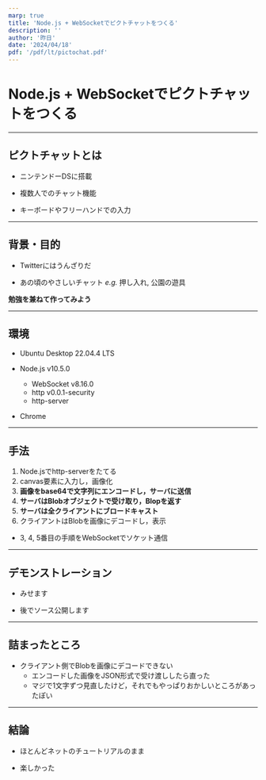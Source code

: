 ```yaml
---
marp: true
title: 'Node.js + WebSocketでピクトチャットをつくる'
description: ''
author: '昨日'
date: '2024/04/18'
pdf: '/pdf/lt/pictochat.pdf'
---
```

# Node.js + WebSocketでピクトチャットをつくる
---
## ピクトチャットとは
- ニンテンドーDSに搭載

- 複数人でのチャット機能

- キーボードやフリーハンドでの入力
---
## 背景・目的
- Twitterにはうんざりだ

- あの頃のやさしいチャット
_e.g._ 押し入れ, 公園の遊具

**勉強を兼ねて作ってみよう**

---
## 環境
- Ubuntu Desktop 22.04.4 LTS

- Node.js v10.5.0
    - WebSocket v8.16.0
    - http v0.0.1-security
    - http-server

- Chrome
---
## 手法
1. Node.jsでhttp-serverをたてる
2. canvas要素に入力し，画像化
3. **画像をbase64で文字列にエンコードし，サーバに送信**
4. **サーバはBlobオブジェクトで受け取り，Blopを返す**
5. **サーバは全クライアントにブロードキャスト**
6. クライアントはBlobを画像にデコードし，表示

- 3, 4, 5番目の手順をWebSocketでソケット通信
---
## デモンストレーション
- みせます

- 後でソース公開します
---
## 詰まったところ
- クライアント側でBlobを画像にデコードできない
    - エンコードした画像をJSON形式で受け渡ししたら直った
    - マジで1文字ずつ見直したけど，それでもやっぱりおかしいところがあったぽい
---
## 結論
- ほとんどネットのチュートリアルのまま

- 楽しかった